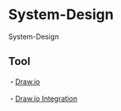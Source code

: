 # System-Design
System-Design

## Tool
・[Draw.io](https://www.drawio.com/)

・[Draw.io Integration](https://marketplace.visualstudio.com/items?itemName=hediet.vscode-drawio)
